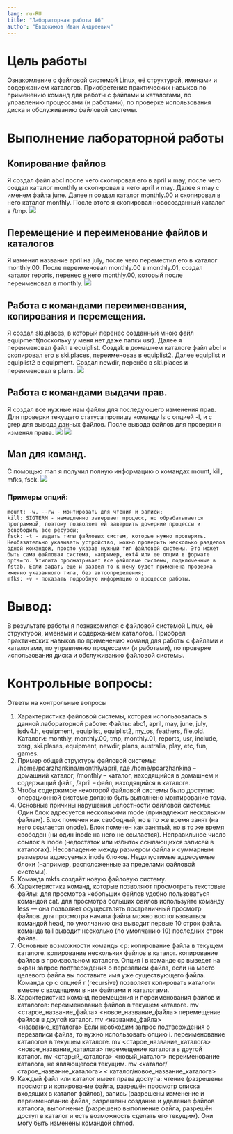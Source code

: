 ```yaml
---
lang: ru-RU
title: "Лабораторная работа №6"
author: "Евдокимов Иван Андреевич"
---
```


# Цель работы

Ознакомление с файловой системой Linux, её структурой, именами и содержанием каталогов. Приобретение практических навыков по применению команд для работы с файлами и каталогами, по управлению процессами (и работами), по проверке использования диска и обслуживанию файловой системы.

# Выполнение лабораторной работы

## Копирование файлов

Я создал файл abcl после чего скопировал его в april и may, после чего создал каталог monthly и скопировал в него april и may. Далее я may с именем файла june.
Далее я создал каталог monthly.00 и скопировал в него каталог monthly. После этого я скопировал новосозданный каталог в /tmp.
![](e.png)

##  Перемещение и переименование файлов и каталогов

Я изменил название april на july, после чего переместил его в каталог monthly.00. После переименовал monthly.00 в monthly.01, создал каталог reports, перенес в него monthly.00, который после переименовал в monthly.
![](e2.png)

## Работа с командами переименования, копирования и перемещения.

Я создал ski.places, в который перенес созданный мною файл equipment(поскольку у меня нет даже папки usr). Далее я переименовал файл в equiplist. Создаk в домашнем каталоге файл abcl и скопировал его в  ski.places, переименовав в equiplist2. Далее equiplist и equiplist2 в equipment. Создал newdir, перенёс в ski.places и переименовал в plans.
![](e3.png)

## Работа с командами выдачи прав.

Я создал все нужные нам файлы для последующего изменения прав. Для проверки текущего статуса пропишу команду ls с опцией -l, и с grep для вывода данных файлов. После вывода файлов для проверки я изменял права.
![](e4.png)
![](e6.png)

## Man для команд.

С помощью man я получил полную информацию о командах mount, kill, mfks, fsck.
![](e7.png)
### Примеры опций:
``` 
mount: -w, --rw - монтировать для чтения и записи;
kill: SIGTERM - немедленно завершает процесс, но обрабатывается программой, поэтому позволяет ей завершить дочерние процессы и освободить все ресурсы;
fsck: -t - задать типы файловых систем, которые нужно проверить. Необязательно указывать устройство, можно проверить несколько разделов одной командой, просто указав нужный тип файловой системы. Это может быть сама файловая система, например, ext4 или ее опции в формате opts=ro. Утилита просматривает все файловые системы, подключенные в fstab. Если задать еще и раздел то к нему будет применена проверка именно указанного типа, без автоопределения;
mfks: -v - показать подробную информацию о процессе работы.
```
# Вывод:

В результате работы я познакомился с файловой системой Linux, её структурой, именами и содержанием каталогов. Приобрел практических навыков по применению команд для работы с файлами и каталогами, по управлению процессами (и работами), по проверке использования диска и обслуживанию файловой системы.

# Контрольные вопросы:
Ответы на контрольные вопросы
1. Характеристика файловой системы, которая использовалась в данной лабораторной работе: Файлы: abc1, april, may, june, july, isdv4.h, equipment, equiplist, equiplist2, my_os, feathers, file.old. Каталоги: monthly, monthly.00, tmp, monthly.01, reports, usr, include, xorg, ski.plases, equipment, newdir, plans, australia, play, etc, fun, games.
2. Пример общей структуры файловой системы: /home/pdarzhankina/monthly/april, где /home/pdarzhankina – домашний каталог, /monthly – каталог, находящийся в домашнем и содержащий файл, /аpril – файл, находящийся в каталоге.
3. Чтобы содержимое некоторой файловой системы было доступно операционной системе должно быть выполнено монтирование тома.
4. Основные причины нарушения целостности файловой системы:
    Один блок адресуется несколькими mode (принадлежит нескольким файлам).
    Блок помечен как свободный, но в то же время занят (на него ссылается onode).
    Блок помечен как занятый, но в то же время свободен (ни один inode на него не ссылается).
    Неправильное число ссылок в inode (недостаток или избыток ссылающихся записей в каталогах).
    Несовпадение между размером файла и суммарным размером адресуемых inode блоков.
    Недопустимые адресуемые блоки (например, расположенные за пределами файловой системы).
5. Команда mkfs создаёт новую файловую систему.
6. Характеристика команд, которые позволяют просмотреть текстовые файлы:
    для просмотра небольших файлов удобно пользоваться командой cat.
    для просмотра больших файлов используйте команду less — она позволяет осуществлять постраничный просмотр файлов.
    для просмотра начала файла можно воспользоваться командой head, по умолчанию она выводит первые 10 строк файла.
    команда tail выводит несколько (по умолчанию 10) последних строк файла.
7. Основные возможности команды cp:
    копирование файла в текущем каталоге.
    копирование нескольких файлов в каталог.
    копирование файлов в произвольном каталоге. Опция i в команде cp выведет на экран запрос подтверждения о перезаписи файла, если на место целевого файла вы поставите имя уже существующего файла. Команда cp с опцией r (recursive) позволяет копировать каталоги вместе с входящими в них файлами и каталогами.
8. Характеристика команд перемещения и переименования файлов и каталогов:
    переименование файлов в текущем каталоге. mv <старое_название_файла> <новое_название_файла>
    перемещение файлов в другой каталог. mv <название_файла> <название_каталога> Если необходим запрос подтверждения о перезаписи файла, то нужно использовать опцию i.
    переименование каталогов в текущем каталоге. mv <старое_название_каталога> <новое_название_каталога>
    перемещение каталога в другой каталог. mv <старый_каталога> <новый_каталог>
    переименование каталога, не являющегося текущим. mv <каталог/старое_название_каталога> < каталог/новое_название_каталога>
9. Каждый файл или каталог имеет права доступа: чтение (разрешены просмотр и копирование файла, разрешён просмотр списка входящих в каталог файлов), запись (разрешены изменение и переименование файла, разрешены создание и удаление файлов каталога, выполнение (разрешено выполнение файла, разрешён доступ в каталог и есть возможность сделать его текущим). Они могу быть изменены командой chmod.